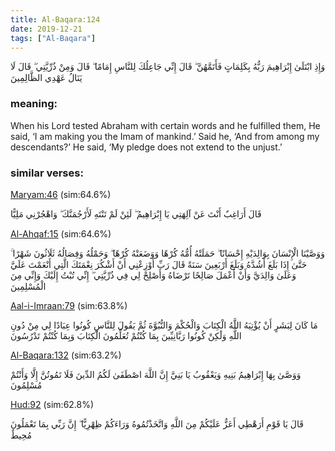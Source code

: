 ```yaml
---
title: Al-Baqara:124
date: 2019-12-21
tags: ["Al-Baqara"]
---
```

وَإِذِ ابْتَلَىٰ إِبْرَاهِيمَ رَبُّهُ بِكَلِمَاتٍ فَأَتَمَّهُنَّ ۖ قَالَ إِنِّي جَاعِلُكَ لِلنَّاسِ إِمَامًا ۖ قَالَ وَمِنْ ذُرِّيَّتِي ۖ قَالَ لَا يَنَالُ عَهْدِي الظَّالِمِينَ
### meaning: 
When his Lord tested Abraham with certain words and he fulfilled them, He said, ‘I am making you the Imam of mankind.’ Said he, ‘And from among my descendants?’ He said, ‘My pledge does not extend to the unjust.’
### similar verses: 

[Maryam:46](/19/46) (sim:64.6%)

قَالَ أَرَاغِبٌ أَنْتَ عَنْ آلِهَتِي يَا إِبْرَاهِيمُ ۖ لَئِنْ لَمْ تَنْتَهِ لَأَرْجُمَنَّكَ ۖ وَاهْجُرْنِي مَلِيًّا

[Al-Ahqaf:15](/46/15) (sim:64.6%)

وَوَصَّيْنَا الْإِنْسَانَ بِوَالِدَيْهِ إِحْسَانًا ۖ حَمَلَتْهُ أُمُّهُ كُرْهًا وَوَضَعَتْهُ كُرْهًا ۖ وَحَمْلُهُ وَفِصَالُهُ ثَلَاثُونَ شَهْرًا ۚ حَتَّىٰ إِذَا بَلَغَ أَشُدَّهُ وَبَلَغَ أَرْبَعِينَ سَنَةً قَالَ رَبِّ أَوْزِعْنِي أَنْ أَشْكُرَ نِعْمَتَكَ الَّتِي أَنْعَمْتَ عَلَيَّ وَعَلَىٰ وَالِدَيَّ وَأَنْ أَعْمَلَ صَالِحًا تَرْضَاهُ وَأَصْلِحْ لِي فِي ذُرِّيَّتِي ۖ إِنِّي تُبْتُ إِلَيْكَ وَإِنِّي مِنَ الْمُسْلِمِينَ

[Aal-i-Imraan:79](/3/79) (sim:63.8%)

مَا كَانَ لِبَشَرٍ أَنْ يُؤْتِيَهُ اللَّهُ الْكِتَابَ وَالْحُكْمَ وَالنُّبُوَّةَ ثُمَّ يَقُولَ لِلنَّاسِ كُونُوا عِبَادًا لِي مِنْ دُونِ اللَّهِ وَلَٰكِنْ كُونُوا رَبَّانِيِّينَ بِمَا كُنْتُمْ تُعَلِّمُونَ الْكِتَابَ وَبِمَا كُنْتُمْ تَدْرُسُونَ

[Al-Baqara:132](/2/132) (sim:63.2%)

وَوَصَّىٰ بِهَا إِبْرَاهِيمُ بَنِيهِ وَيَعْقُوبُ يَا بَنِيَّ إِنَّ اللَّهَ اصْطَفَىٰ لَكُمُ الدِّينَ فَلَا تَمُوتُنَّ إِلَّا وَأَنْتُمْ مُسْلِمُونَ

[Hud:92](/11/92) (sim:62.8%)

قَالَ يَا قَوْمِ أَرَهْطِي أَعَزُّ عَلَيْكُمْ مِنَ اللَّهِ وَاتَّخَذْتُمُوهُ وَرَاءَكُمْ ظِهْرِيًّا ۖ إِنَّ رَبِّي بِمَا تَعْمَلُونَ مُحِيطٌ
